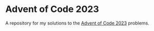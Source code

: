 # Advent of Code 2023

A repository for my solutions to the [Advent of Code 2023](https://adventofcode.com/2023) problems.
